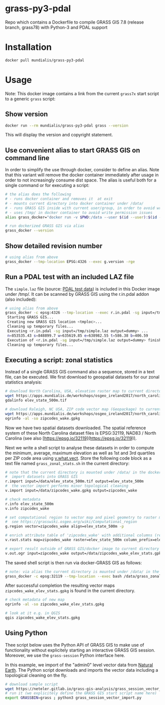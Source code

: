 # grass-py3-pdal
Repo which contains a Dockerfile to compile GRASS GIS 7.8 (release branch, grass78) with Python-3 and PDAL support

# Installation

```bash
docker pull mundialis/grass-py3-pdal
```

# Usage

Note: This docker image contains a link from the current `grass7x` start script to a generic `grass` script:

## Show version

```bash
docker run --rm mundialis/grass-py3-pdal grass --version
```

This will display the version and copyright statement.

## Use convenient alias to start GRASS GIS on command line

In order to simplify the use through docker, consider to define an alias.
Note that this variant will remove the docker container immediately after usage
in order to not increasingly consume dist space.
The alias is useful both for a single command or for executing a script:

```bash
# the alias does the following
# - runs docker container and removes it  at exit
# - mounts current directory into docker container under /data/
# - runs GRASS GIS inside with current user/group, in order to avoid writing out data as root user
# - uses /tmp/ in docker container to avoid write permission issues
alias grass_docker="docker run -v $PWD:/data --user $(id --user):$(id --group) -e "HOME=/tmp/" --rm mundialis/grass-py3-pdal grass"

# run dockerized GRASS GIS via alias
grass_docker --version
```

## Show detailed revision number

```bash
# using alias from above
grass_docker --tmp-location EPSG:4326 --exec g.version -rge
```

## Run a PDAL test with an included LAZ file

The `simple.laz` file (source: [PDAL test data](https://github.com/PDAL/PDAL/tree/master/test/data/laz))
is included in this Docker image under /tmp/. It can be scanned by GRASS GIS using the r.in.pdal addon (also included):

```bash
# using alias from above
grass_docker -c epsg:4326 --tmp-location --exec r.in.pdal -sg input=/tmp/simple.laz output=dummy
 Starting GRASS GIS...
 Creating new GRASS GIS location <tmploc>...
 Cleaning up temporary files...
 Executing <r.in.pdal -sg input=/tmp/simple.laz output=dummy> ...
 n=853535.43 s=848899.7 w=635619.85 e=638982.55 t=586.38 b=406.59
 Execution of <r.in.pdal -sg input=/tmp/simple.laz output=dummy> finished.
 Cleaning up temporary files...
```

## Executing a script: zonal statistics

Instead of a single GRASS GIS command also a sequence, stored in a text file, can be executed.
We first download to geospatial datasets for our zonal statistics analysis:

```bash
# download North Carolina, USA, elevation raster map to current directory
wget https://apps.mundialis.de/workshops/osgeo_ireland2017/north_carolina/elev_state_500m.tif
gdalinfo elev_state_500m.tif

# download Raleigh, NC USA, ZIP code vector map (Geopackage) to current directory
wget https://apps.mundialis.de/workshops/osgeo_ireland2017/north_carolina/zipcodes_wake.gpkg
ogrinfo -al -so zipcodes_wake.gpkg
```

Now we have two spatial datasets downloaded. The spatial reference system of these
North Carolina dataset files is EPSG:32119, NAD83 / North Carolina (see also
[https://epsg.io/32119](https://epsg.io/32119)).

Next we write a shell script to analyse these datasets in order to compute the minimum, average,
maximum elevation as well as 1st and 3rd quartiles per ZIP code area using
[v.what.vect](https://grass.osgeo.org/grass78/manuals/v.what.vect.html). Store the following
code block as a text file named `grass_zonal_stats.sh` in the current directory:

```bash
# note that the current directory is mounted under /data/ in the docker container
#  import datasets into GRASS GIS
r.import input=/data/elev_state_500m.tif output=elev_state_500m
#  the vector import performs minor topological cleaning
v.import input=/data/zipcodes_wake.gpkg output=zipcodes_wake

# check metadata
r.info elev_state_500m
v.info zipcodes_wake

# set computational region to vector map and pixel geometry to raster map
#  see https://grasswiki.osgeo.org/wiki/Computational_region
g.region vector=zipcodes_wake align=elev_state_500m -p

# enrich attribute table of 'zipcodes_wake' with additional columns (results of zonal statistics)
v.rast.stats map=zipcodes_wake raster=elev_state_500m column_prefix=elev method=minimum,maximum,average,first_quartile,third_quartile

# export result outside of GRASS GIS/docker image to current directory
v.out.ogr input=zipcodes_wake output=/data/zipcodes_wake_elev_stats.gpkg
```

The saved shell script is then run via docker-GRASS GIS as follows:

```bash
# note: via alias the current directory is mounted under /data/ in the docker container
grass_docker -c epsg:32119 --tmp-location --exec bash /data/grass_zonal_stats.sh
```

After successful completion the resulting vector maps `zipcodes_wake_elev_stats.gpkg` is found
in the current directory.

```bash
# check metadata of new map
ogrinfo -al -so zipcodes_wake_elev_stats.gpkg

# look at it e.g. in QGIS
qgis zipcodes_wake_elev_stats.gpkg
```

## Using Python

Thee script below uses the Python API of GRASS GIS to make use of functionality without
explicitely starting an interactive GRASS GIS session. Moreover, we use the
`grass-session` Python interface here.

In this example, we import of the "admin0" level vector data from
[Natural Earth](https://www.naturalearthdata.com/). The Python script downloads and imports
the vector data including a topological cleaning on the fly.

```bash
# download sample script
wget https://neteler.gitlab.io/grass-gis-analysis/grass_session_vector_import.py
# run it (we explicitely define the GRASS GIS start script name here)
export GRASSBIN=grass ; python3 grass_session_vector_import.py
```
